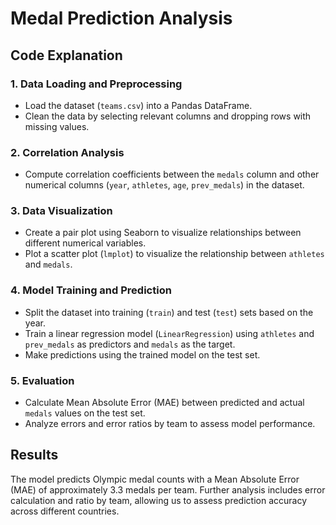 # Medal Prediction Analysis

## Code Explanation

### 1. Data Loading and Preprocessing
- Load the dataset (`teams.csv`) into a Pandas DataFrame.
- Clean the data by selecting relevant columns and dropping rows with missing values.

### 2. Correlation Analysis
- Compute correlation coefficients between the `medals` column and other numerical columns (`year`, `athletes`, `age`, `prev_medals`) in the dataset.

### 3. Data Visualization
- Create a pair plot using Seaborn to visualize relationships between different numerical variables.
- Plot a scatter plot (`lmplot`) to visualize the relationship between `athletes` and `medals`.

### 4. Model Training and Prediction
- Split the dataset into training (`train`) and test (`test`) sets based on the year.
- Train a linear regression model (`LinearRegression`) using `athletes` and `prev_medals` as predictors and `medals` as the target.
- Make predictions using the trained model on the test set.

### 5. Evaluation
- Calculate Mean Absolute Error (MAE) between predicted and actual `medals` values on the test set.
- Analyze errors and error ratios by team to assess model performance.

## Results

The model predicts Olympic medal counts with a Mean Absolute Error (MAE) of approximately 3.3 medals per team. Further analysis includes error calculation and ratio by team, allowing us to assess prediction accuracy across different countries.
